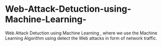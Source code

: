 # Web-Attack-Detuction-using-Machine-Learning-
Web Attack Detuction using Machine Learning , where we use the Machine Learning Algorithm using detect the Web attacks in form of network traffic. 
